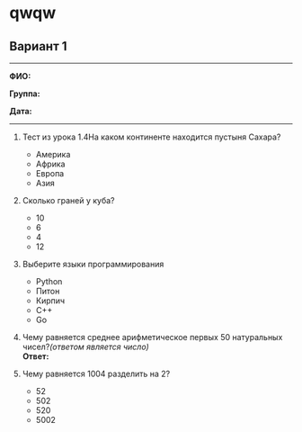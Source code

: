 # qwqw  

## Вариант 1  

******

**ФИО:**

**Группа:**

**Дата:**

******

1. Тест из урока 1.4На каком континенте находится пустыня Сахара?  
    - Америка  
    - Африка  
    - Европа  
    - Азия  

2. Сколько граней у куба?  
    - 10  
    - 6  
    - 4  
    - 12  

3. Выберите языки программирования  
    - Python  
    - Питон  
    - Кирпич  
    - С++  
    - Go  

4. Чему равняется среднее арифметическое первых 50 натуральных чисел?*(ответом является число)*  
    **Ответ:**  

5. Чему равняется 1004 разделить на 2?  
    - 52  
    - 502  
    - 520  
    - 5002  

